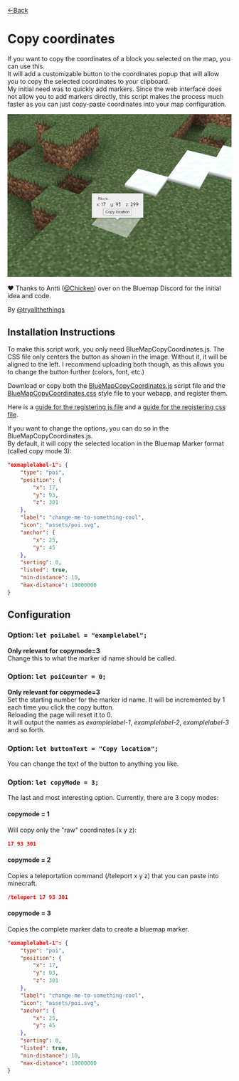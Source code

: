 [←Back](..)

# Copy coordinates

If you want to copy the coordinates of a block you selected on the map, you can use this.  
It will add a customizable button to the coordinates popup
that will allow you to copy the selected coordinates to your clipboard.  
My initial need was to quickly add markers.
Since the web interface does not allow you to add markers directly,
this script makes the process much faster as you can just copy-paste coordinates into your map configuration.

![image](demo.png)

❤️ Thanks to Antti ([@Chicken](https://github.com/Chicken)) over on the Bluemap Discord for the initial idea and code.

By [@tryallthethings](https://github.com/tryallthethings)

## Installation Instructions
To make this script work, you only need BlueMapCopyCoordinates.js.
The CSS file only centers the button as shown in the image.
Without it, it will be aligned to the left.
I recommend uploading both though, as this allows you to change the button further (colors, font, etc.)

Download or copy both the [BlueMapCopyCoordinates.js](BlueMapCopyCoordinates.js) script file
and the [BlueMapCopyCoordinates.css](BlueMapCopyCoordinates.css) style file to your webapp, and register them.

Here is a [guide for the registering js file](https://bluemap.bluecolored.de/community/Customisation.html#webapp-script-addons)
and a [guide for the registering css file](https://bluemap.bluecolored.de/community/Customisation.html#theme-and-look).


If you want to change the options, you can do so in the BlueMapCopyCoordinates.js.  
By default, it will copy the selected location in the Bluemap Marker format (called copy mode 3):

```json
"exmaplelabel-1": {
    "type": "poi",
    "position": {
        "x": 17,
        "y": 93,
        "z": 301
    },
    "label": "change-me-to-something-cool",
    "icon": "assets/poi.svg",
    "anchor": {
        "x": 25,
        "y": 45
    },
    "sorting": 0,
    "listed": true,
    "min-distance": 10,
    "max-distance": 10000000
}
```

## Configuration

### Option: `let poiLabel = "examplelabel";`
**Only relevant for copymode=3**  
Change this to what the marker id name should be called.

### Option: `let poiCounter = 0;`
**Only relevant for copymode=3**  
Set the starting number for the marker id name.
It will be incremented by 1 each time you click the copy button.\
Reloading the page will reset it to 0.\
It will output the names as _examplelabel-1_, _examplelabel-2_, _examplelabel-3_ and so forth.

### Option: `let buttonText = "Copy location";`
You can change the text of the button to anything you like. 

### Option: `let copyMode = 3;`
The last and most interesting option. Currently, there are 3 copy modes:

#### copymode = 1
Will copy only the "raw" coordinates (x y z):

```json
17 93 301
```

#### copymode = 2
Copies a teleportation command (/teleport x y z) that you can paste into minecraft.

```json
/teleport 17 93 301
```

#### copymode = 3
Copies the complete marker data to create a bluemap marker.
```json
"exmaplelabel-1": {
    "type": "poi",
    "position": {
        "x": 17,
        "y": 93,
        "z": 301
    },
    "label": "change-me-to-something-cool",
    "icon": "assets/poi.svg",
    "anchor": {
        "x": 25,
        "y": 45
    },
    "sorting": 0,
    "listed": true,
    "min-distance": 10,
    "max-distance": 10000000
}
```

